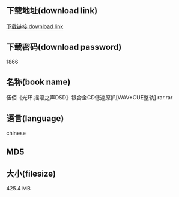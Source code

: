 ## 下载地址(download link)
[下载链接 download link](https://tutu365.netlify.app/?s=%E4%BC%8D%E4%BD%B0%E3%80%8A%E5%85%89%E7%8E%AF.%E6%91%87%E6%BB%9A%E4%B9%8B%E5%A3%B0DSD%E3%80%8B%E9%93%B6%E5%90%88%E9%87%91CD%E4%BD%8E%E9%80%9F%E5%8E%9F%E6%8A%93%5BWAV%2BCUE%E6%95%B4%E8%BD%A8%5D.rar)

## 下载密码(download password)
1866

## 名称(book name)
伍佰《光环.摇滚之声DSD》银合金CD低速原抓[WAV+CUE整轨].rar.rar

## 语言(language)
chinese

## MD5


## 大小(filesize)
425.4 MB
